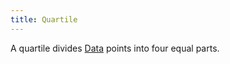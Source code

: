 ```yaml
---
title: Quartile
---
```

A quartile divides [Data](danielesalvatore/data-analysts/foundations/data.md) points into four equal parts. 